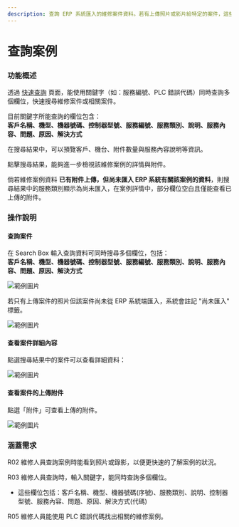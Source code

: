 ```yaml
---
description: 查詢 ERP 系統匯入的維修案件資料。若有上傳照片或影片給特定的案件，這些資料也會一併顯示。
---
```


# 查詢案例

### 功能概述 <a href="#gong-neng-gai-shu" id="gong-neng-gai-shu"></a>

透過 [快速查詢](https://gd8ce92aab9af75-ares.adb.ap-singapore-1.oraclecloudapps.com/ords/r/ares/machinery-service-management-system104/%E6%A1%88%E4%BE%8B%E5%BF%AB%E9%80%9F%E6%9F%A5%E8%A9%A2-main) 頁面，能使用關鍵字（如：服務編號、PLC 錯誤代碼）同時查詢多個欄位，快速搜尋維修案件或相關案件。

目前關鍵字所能查詢的欄位包含：\
**客戶名稱、機型、機器號碼、控制器型號、服務編號、服務類別、說明、服務內容、問題、原因、解決方式**

在搜尋結果中，可以預覽客戶、機台、附件數量與服務內容說明等資訊。

點擊搜尋結果，能夠進一步檢視該維修案例的詳情與附件。

倘若維修案例資料 **已有附件上傳，但尚未匯入 ERP 系統有關該案例的資料**，則搜尋結果中的服務類別顯示為尚未匯入，在案例詳情中，部分欄位空白且僅能查看已上傳的附件。

### 操作說明 <a href="#cao-zuo-shuo-ming" id="cao-zuo-shuo-ming"></a>

#### 查詢案件 <a href="#cha-xun-an-jian" id="cha-xun-an-jian"></a>

在 Search Box 輸入查詢資料可同時搜尋多個欄位，包括：\
**客戶名稱、機型、機器號碼、控制器型號、服務編號、服務類別、說明、服務內容、問題、原因、解決方式**

![範例圖片](https://machinery-service-management.gitbook.io/\~gitbook/image?url=https%3A%2F%2Fo365cyut-my.sharepoint.com%2Fpersonal%2Fs10914185\_o365\_cyut\_edu\_tw%2FDocuments%2F%25E7%25B6%25AD%25E4%25BF%25AE%25E6%25A1%2588%25E4%25BE%258B%25E7%25AE%25A1%25E7%2590%2586%25E7%25B3%25BB%25E7%25B5%25B1%2520%28%25E5%25A4%25A7%25E7%25AB%258B%25E6%25A9%259F%25E6%25A2%25B0%29%2F24.07.16%2520%25E7%25B3%25BB%25E7%25B5%25B1%25E5%25BB%25BA%25E7%25BD%25AE%2F%25E4%25BD%25BF%25E7%2594%25A8%25E8%25AA%25AA%25E6%2598%258E%2FQuery-IOS-1.png\&width=768\&dpr=4\&quality=100\&sign=6f125a4d\&sv=1)

若只有上傳案件的照片但該案件尚未從 ERP 系統端匯入，系統會註記 "尚未匯入" 標籤。

![範例圖片](https://machinery-service-management.gitbook.io/\~gitbook/image?url=https%3A%2F%2Fo365cyut-my.sharepoint.com%2Fpersonal%2Fs10914185\_o365\_cyut\_edu\_tw%2FDocuments%2F%25E7%25B6%25AD%25E4%25BF%25AE%25E6%25A1%2588%25E4%25BE%258B%25E7%25AE%25A1%25E7%2590%2586%25E7%25B3%25BB%25E7%25B5%25B1%2520%28%25E5%25A4%25A7%25E7%25AB%258B%25E6%25A9%259F%25E6%25A2%25B0%29%2F24.07.16%2520%25E7%25B3%25BB%25E7%25B5%25B1%25E5%25BB%25BA%25E7%25BD%25AE%2F%25E4%25BD%25BF%25E7%2594%25A8%25E8%25AA%25AA%25E6%2598%258E%2FQuery-IOS-2.png\&width=768\&dpr=4\&quality=100\&sign=f794a7f2\&sv=1)

#### 查看案件詳細內容 <a href="#cha-kan-an-jian-xiang-xi-nei-rong" id="cha-kan-an-jian-xiang-xi-nei-rong"></a>

點選搜㝷結果中的案件可以查看詳細資料：

![範例圖片](https://machinery-service-management.gitbook.io/\~gitbook/image?url=https%3A%2F%2Fo365cyut-my.sharepoint.com%2Fpersonal%2Fs10914185\_o365\_cyut\_edu\_tw%2FDocuments%2F%25E7%25B6%25AD%25E4%25BF%25AE%25E6%25A1%2588%25E4%25BE%258B%25E7%25AE%25A1%25E7%2590%2586%25E7%25B3%25BB%25E7%25B5%25B1%2520%28%25E5%25A4%25A7%25E7%25AB%258B%25E6%25A9%259F%25E6%25A2%25B0%29%2F24.07.16%2520%25E7%25B3%25BB%25E7%25B5%25B1%25E5%25BB%25BA%25E7%25BD%25AE%2F%25E4%25BD%25BF%25E7%2594%25A8%25E8%25AA%25AA%25E6%2598%258E%2FQuery-IOS-3.png\&width=768\&dpr=4\&quality=100\&sign=4f7e846b\&sv=1)

#### 查看案件的上傳附件 <a href="#cha-kan-an-jian-de-shang-chuan-fu-jian" id="cha-kan-an-jian-de-shang-chuan-fu-jian"></a>

點選「附件」可查看上傳的附件。

![範例圖片](https://machinery-service-management.gitbook.io/\~gitbook/image?url=https%3A%2F%2Fo365cyut-my.sharepoint.com%2Fpersonal%2Fs10914185\_o365\_cyut\_edu\_tw%2FDocuments%2F%25E7%25B6%25AD%25E4%25BF%25AE%25E6%25A1%2588%25E4%25BE%258B%25E7%25AE%25A1%25E7%2590%2586%25E7%25B3%25BB%25E7%25B5%25B1%2520%28%25E5%25A4%25A7%25E7%25AB%258B%25E6%25A9%259F%25E6%25A2%25B0%29%2F24.07.16%2520%25E7%25B3%25BB%25E7%25B5%25B1%25E5%25BB%25BA%25E7%25BD%25AE%2F%25E4%25BD%25BF%25E7%2594%25A8%25E8%25AA%25AA%25E6%2598%258E%2FQuery-IOS-4.png\&width=768\&dpr=4\&quality=100\&sign=936a0a0\&sv=1)

### 涵蓋需求 <a href="#han-gai-xu-qiu" id="han-gai-xu-qiu"></a>

R02 維修人員查詢案例時能看到照片或錄影，以便更快速的了解案例的狀況。

R03 維修人員查詢時，輸入關鍵字，能同時查詢多個欄位。

* 這些欄位包括：客戶名稱、機型、機器號碼(序號)、服務類別、說明、控制器型號、服務內容、問題、原因、解決方式(代碼)

R05 維修人員能使用 PLC 錯誤代碼找出相關的維修案例。
